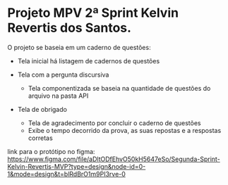 # Projeto MPV 2ª Sprint Kelvin Revertis dos Santos.

O projeto se baseia em um caderno de questões:

- Tela inicial há listagem de cadernos de questões

- Tela com a pergunta discursiva

  - Tela componentizada se baseia na quantidade de questões do arquivo na pasta API

- Tela de obrigado
  - Tela de agradecimento por concluir o caderno de questões
  - Exibe o tempo decorrido da prova, as suas repostas e a respostas corretas

link para o protótipo no figma: https://www.figma.com/file/aDltODfEhvO50kH5647eSo/Segunda-Sprint-Kelvin-Revertis-MVP?type=design&node-id=0-1&mode=design&t=blRdBrO1m9PI3rve-0
